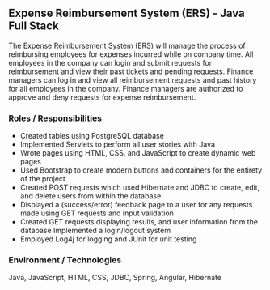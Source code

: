 ## Expense Reimbursement System (ERS) - Java Full Stack 

The Expense Reimbursement System (ERS) will manage the process of reimbursing employees for expenses incurred while on company time. All employees in the company can login and submit requests for reimbursement and view their past tickets and pending requests. Finance managers can log in and view all reimbursement requests and past history for all employees in the company. Finance managers are authorized to approve and deny requests for expense reimbursement.

### Roles / Responsibilities

- Created tables using PostgreSQL database
- Implemented Servlets to perform all user stories with Java
- Wrote pages using HTML, CSS, and JavaScript to create dynamic web pages
- Used Bootstrap to create modern buttons and containers for the entirety of the project
- Created POST requests which used Hibernate and JDBC to create, edit, and delete users from within the database
- Displayed a (success/error) feedback page to a user for any requests made using GET requests and input validation
- Created GET requests displaying results, and user information from the database Implemented a login/logout system
- Employed Log4j for logging and JUnit for unit testing 

### Environment / Technologies

Java, JavaScript, HTML, CSS, JDBC, Spring, Angular, Hibernate
